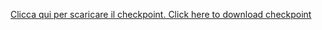 [Clicca qui per scaricare il checkpoint. Click here to download checkpoint](https://drive.google.com/file/d/1ln6D3dt34MksHpx8bUsxUPqAixGrm-bN/view?usp=drivesdk)